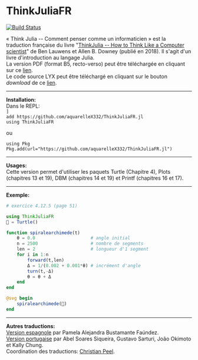 # ThinkJuliaFR

[![Build Status](https://github.com/aquarelleX332/ThinkJuliaFR.jl/workflows/CI/badge.svg)](https://github.com/aquarelleX332/ThinkJuliaFR.jl/actions)

« Think Julia -- Comment penser comme un informaticien » est la traduction française du livre "[ThinkJulia -- How to Think Like a Computer scientist](https://benlauwens.github.io/ThinkJulia.jl/latest/book.html)" de Ben Lauwens et Allen B. Downey (publié en 2018). Il s'agit d'un livre d'introduction au langage Julia.  
La version PDF (format B5, recto-verso) peut être téléchargée en cliquant sur ce [lien](https://github.com/aquarelleX332/ThinkJuliaFR.jl/blob/master/book/Think_Julia_FR.pdf).  
Le code source LYX peut être téléchargé en cliquant sur le bouton *download* de ce [lien](https://github.com/aquarelleX332/ThinkJuliaFR.jl/blob/master/src/Think_Julia_FR.lyx).

<hr>

**Installation:**  
Dans le REPL:  
`]`  
`add https://github.com/aquarelleX332/ThinkJuliaFR.jl`  
`using ThinkJuliaFR`  

ou  

`using Pkg`  
`Pkg.add(url="https://github.com/aquarelleX332/ThinkJuliaFR.jl")`

<hr>

**Usages:**  
Cette version permet d'utiliser les paquets Turtle (Chapitre 4), Plots (chapitres 13 et 19), DBM (chapitres 14 et 19) et Printf (chapitres 16 et 17).

<hr>

**Exemple:**
```julia
# exercice 4.12.5 (page 51)

using ThinkJuliaFR
🐢 = Turtle()

function spiralearchimede(t)
    θ = 0.0                     # angle initial
    n = 2500                    # nombre de segments
    len = 2                     # longueur d'1 segment
    for i in 1:n
        forward(t,len)
        Δ = 1/(0.002 + 0.001*θ) # incrément d'angle
        turn(t,-Δ)
        θ = θ + Δ
    end
end

@svg begin
    spiralearchimede(🐢)
end

```

<hr>


**Autres traductions:**  
[Version espagnole](https://introajulia.org) par Pamela Alejandra Bustamante Faúndez.  
[Version portugaise](https://juliaintro.github.io/JuliaIntroBR.jl/index.html) par Abel Soares Siqueira, Gustavo Sarturi, João Okimoto et Kally Chung.  
Coordination des traductions: [Christian Peel](https://github.com/christianpeel?tab=repositories).

